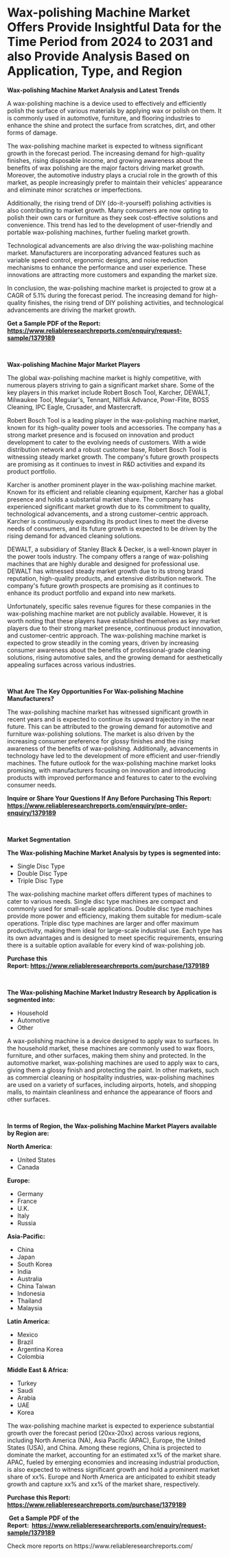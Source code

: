 <p><h1>Wax-polishing Machine Market Offers Provide Insightful Data for the Time Period from 2024 to 2031 and also Provide Analysis Based on Application, Type, and Region</h1></p><p><strong>Wax-polishing Machine Market Analysis and Latest Trends</strong></p>
<p><p>A wax-polishing machine is a device used to effectively and efficiently polish the surface of various materials by applying wax or polish on them. It is commonly used in automotive, furniture, and flooring industries to enhance the shine and protect the surface from scratches, dirt, and other forms of damage.</p><p>The wax-polishing machine market is expected to witness significant growth in the forecast period. The increasing demand for high-quality finishes, rising disposable income, and growing awareness about the benefits of wax polishing are the major factors driving market growth. Moreover, the automotive industry plays a crucial role in the growth of this market, as people increasingly prefer to maintain their vehicles' appearance and eliminate minor scratches or imperfections.</p><p>Additionally, the rising trend of DIY (do-it-yourself) polishing activities is also contributing to market growth. Many consumers are now opting to polish their own cars or furniture as they seek cost-effective solutions and convenience. This trend has led to the development of user-friendly and portable wax-polishing machines, further fueling market growth.</p><p>Technological advancements are also driving the wax-polishing machine market. Manufacturers are incorporating advanced features such as variable speed control, ergonomic designs, and noise reduction mechanisms to enhance the performance and user experience. These innovations are attracting more customers and expanding the market size.</p><p>In conclusion, the wax-polishing machine market is projected to grow at a CAGR of 5.1% during the forecast period. The increasing demand for high-quality finishes, the rising trend of DIY polishing activities, and technological advancements are driving the market growth.</p></p>
<p><strong>Get a Sample PDF of the Report:&nbsp; <a href="https://www.reliableresearchreports.com/enquiry/request-sample/1379189">https://www.reliableresearchreports.com/enquiry/request-sample/1379189</a></strong></p>
<p>&nbsp;</p>
<p><strong>Wax-polishing Machine Major Market Players</strong></p>
<p><p>The global wax-polishing machine market is highly competitive, with numerous players striving to gain a significant market share. Some of the key players in this market include Robert Bosch Tool, Karcher, DEWALT, Milwaukee Tool, Meguiar's, Tennant, Nilfisk Advance, Powr-Flite, BOSS Cleaning, IPC Eagle, Crusader, and Mastercraft.</p><p>Robert Bosch Tool is a leading player in the wax-polishing machine market, known for its high-quality power tools and accessories. The company has a strong market presence and is focused on innovation and product development to cater to the evolving needs of customers. With a wide distribution network and a robust customer base, Robert Bosch Tool is witnessing steady market growth. The company's future growth prospects are promising as it continues to invest in R&D activities and expand its product portfolio.</p><p>Karcher is another prominent player in the wax-polishing machine market. Known for its efficient and reliable cleaning equipment, Karcher has a global presence and holds a substantial market share. The company has experienced significant market growth due to its commitment to quality, technological advancements, and a strong customer-centric approach. Karcher is continuously expanding its product lines to meet the diverse needs of consumers, and its future growth is expected to be driven by the rising demand for advanced cleaning solutions.</p><p>DEWALT, a subsidiary of Stanley Black & Decker, is a well-known player in the power tools industry. The company offers a range of wax-polishing machines that are highly durable and designed for professional use. DEWALT has witnessed steady market growth due to its strong brand reputation, high-quality products, and extensive distribution network. The company's future growth prospects are promising as it continues to enhance its product portfolio and expand into new markets.</p><p>Unfortunately, specific sales revenue figures for these companies in the wax-polishing machine market are not publicly available. However, it is worth noting that these players have established themselves as key market players due to their strong market presence, continuous product innovation, and customer-centric approach. The wax-polishing machine market is expected to grow steadily in the coming years, driven by increasing consumer awareness about the benefits of professional-grade cleaning solutions, rising automotive sales, and the growing demand for aesthetically appealing surfaces across various industries.</p></p>
<p>&nbsp;</p>
<p><strong>What Are The Key Opportunities For Wax-polishing Machine Manufacturers?</strong></p>
<p><p>The wax-polishing machine market has witnessed significant growth in recent years and is expected to continue its upward trajectory in the near future. This can be attributed to the growing demand for automotive and furniture wax-polishing solutions. The market is also driven by the increasing consumer preference for glossy finishes and the rising awareness of the benefits of wax-polishing. Additionally, advancements in technology have led to the development of more efficient and user-friendly machines. The future outlook for the wax-polishing machine market looks promising, with manufacturers focusing on innovation and introducing products with improved performance and features to cater to the evolving consumer needs.</p></p>
<p><strong>Inquire or Share Your Questions If Any Before Purchasing This Report: <a href="https://www.reliableresearchreports.com/enquiry/pre-order-enquiry/1379189">https://www.reliableresearchreports.com/enquiry/pre-order-enquiry/1379189</a></strong></p>
<p>&nbsp;</p>
<p><strong>Market Segmentation</strong></p>
<p><strong>The Wax-polishing Machine Market Analysis by types is segmented into:</strong></p>
<p><ul><li>Single Disc Type</li><li>Double Disc Type</li><li>Triple Disc Type</li></ul></p>
<p><p>The wax-polishing machine market offers different types of machines to cater to various needs. Single disc type machines are compact and commonly used for small-scale applications. Double disc type machines provide more power and efficiency, making them suitable for medium-scale operations. Triple disc type machines are larger and offer maximum productivity, making them ideal for large-scale industrial use. Each type has its own advantages and is designed to meet specific requirements, ensuring there is a suitable option available for every kind of wax-polishing job.</p></p>
<p><strong>Purchase this Report:&nbsp;<a href="https://www.reliableresearchreports.com/purchase/1379189">https://www.reliableresearchreports.com/purchase/1379189</a></strong></p>
<p>&nbsp;</p>
<p><strong>The Wax-polishing Machine Market Industry Research by Application is segmented into:</strong></p>
<p><ul><li>Household</li><li>Automotive</li><li>Other</li></ul></p>
<p><p>A wax-polishing machine is a device designed to apply wax to surfaces. In the household market, these machines are commonly used to wax floors, furniture, and other surfaces, making them shiny and protected. In the automotive market, wax-polishing machines are used to apply wax to cars, giving them a glossy finish and protecting the paint. In other markets, such as commercial cleaning or hospitality industries, wax-polishing machines are used on a variety of surfaces, including airports, hotels, and shopping malls, to maintain cleanliness and enhance the appearance of floors and other surfaces.</p></p>
<p>&nbsp;</p>
<p><strong>In terms of Region, the Wax-polishing Machine Market Players available by Region are:</strong></p>
<p>
    <p> <strong> North America: </strong>
        <ul>
            <li>United States</li>
            <li>Canada</li>
        </ul>
        </p> 
    <p> <strong> Europe: </strong>
        <ul>
            <li>Germany</li>
            <li>France</li>
            <li>U.K.</li>
            <li>Italy</li>
            <li>Russia</li>
        </ul>
        </p> 
    <p> <strong> Asia-Pacific: </strong>
        <ul>
            <li>China</li>
            <li>Japan</li>
            <li>South Korea</li>
            <li>India</li>
            <li>Australia</li>
            <li>China Taiwan</li>
            <li>Indonesia</li>
            <li>Thailand</li>
            <li>Malaysia</li>
        </ul>
        </p> 
    <p> <strong> Latin America: </strong>
        <ul>
            <li>Mexico</li>
            <li>Brazil</li>
            <li>Argentina Korea</li>
            <li>Colombia</li>
        </ul>
        </p> 
    <p> <strong> Middle East & Africa: </strong>
        <ul>
            <li>Turkey</li>
            <li>Saudi</li>
            <li>Arabia</li>
            <li>UAE</li>
            <li>Korea</li>
        </ul>
    </p>
    </p>
<p><p>The wax-polishing machine market is expected to experience substantial growth over the forecast period (20xx-20xx) across various regions, including North America (NA), Asia Pacific (APAC), Europe, the United States (USA), and China. Among these regions, China is projected to dominate the market, accounting for an estimated xx% of the market share. APAC, fueled by emerging economies and increasing industrial production, is also expected to witness significant growth and hold a prominent market share of xx%. Europe and North America are anticipated to exhibit steady growth and capture xx% and xx% of the market share, respectively.</p></p>
<p><strong>Purchase this Report: <a href="https://www.reliableresearchreports.com/purchase/1379189">https://www.reliableresearchreports.com/purchase/1379189</a></strong></p>
<p>&nbsp;<strong>Get a Sample PDF of the Report:&nbsp;&nbsp;<a href="https://www.reliableresearchreports.com/enquiry/request-sample/1379189">https://www.reliableresearchreports.com/enquiry/request-sample/1379189</a></strong></p>
<p><strong></strong></p>
<p>Check more reports on https://www.reliableresearchreports.com/</p>